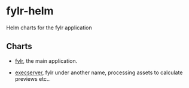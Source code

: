 # fylr-helm

Helm charts for the fylr application

## Charts

- [fylr](https://programmfabrik.github.io/fylr-helm/charts/fylr/), the main application.

- [execserver](https://programmfabrik.github.io/fylr-helm/charts/execserver/), fylr under another name, processing assets to calculate previews etc..

